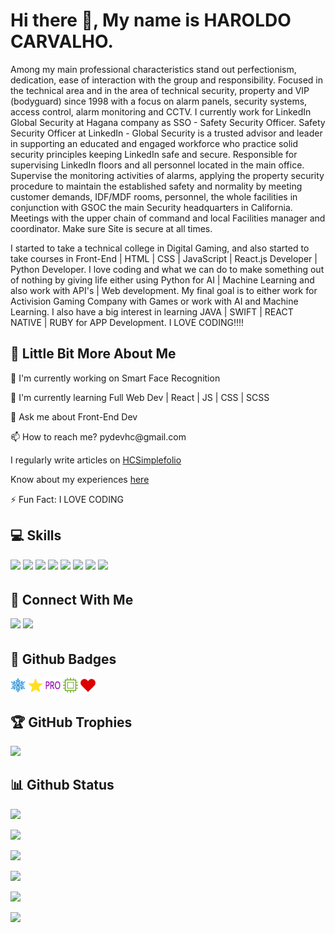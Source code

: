 # Hi there 👋, My name is HAROLDO CARVALHO.

Among my main professional characteristics stand out perfectionism, dedication, ease of interaction with the group and responsibility. Focused in the technical area and in the area of ​​technical security, property and VIP (bodyguard) since 1998 with a focus on alarm panels, security systems, access control, alarm monitoring and CCTV. I currently work for LinkedIn Global Security at Hagana company as SSO - Safety Security Officer. Safety Security Officer at LinkedIn - Global Security is a trusted advisor and leader in supporting an educated and engaged workforce who practice solid security principles keeping LinkedIn safe and secure. Responsible for supervising LinkedIn floors and all personnel located in the main office. Supervise the monitoring activities of alarms, applying the property security procedure to maintain the established safety and normality by meeting customer demands, IDF/MDF rooms, personnel, the whole facilities in conjunction with GSOC the main Security headquarters in California. Meetings with the upper chain of command and local Facilities manager and coordinator. Make sure Site is secure at all times.

I started to take a technical college in Digital Gaming, and also started to take courses in Front-End | HTML | CSS | JavaScript | React.js Developer | Python Developer. I love coding and what we can do to make something out of nothing by giving life either using Python for AI | Machine Learning and also work with API's | Web development. My final goal is to either work for Activision Gaming Company with Games or work with AI and Machine Learning. I also have a big interest in learning JAVA | SWIFT | REACT NATIVE | RUBY for APP Development. I LOVE CODING!!!!

## 💫 Little Bit More About Me
<p>🔭 I'm currently working on Smart Face Recognition</p>
<p>🌱 I'm currently learning Full Web Dev | React | JS | CSS | SCSS</p>
<p>💬 Ask me about Front-End Dev</p>
<p>📫 How to reach me? pydevhc@gmail.com</p>
<p>I regularly write articles on <a href="https://hcsimplefolio.netlify.app/">HCSimplefolio</a></p>
<p>Know about my experiences <a href="linkedin.com/in/haroldo-carvalho-47317475">here</a></p>
<p>⚡ Fun Fact: I LOVE CODING</p>

## 💻 Skills
<p>
<img src="https://img.shields.io/badge/python-3670A0?style=for-the-badge&logo=python&logoColor=ffdd54" style="margin-bottom: 4px;" height="30px">
<img src="https://img.shields.io/badge/javascript-%23323330.svg?style=for-the-badge&logo=javascript&logoColor=%23F7DF1E" style="margin-bottom: 4px;" height="30px">
<img src="https://img.shields.io/badge/Flutter-%2302569B.svg?style=for-the-badge&logo=Flutter&logoColor=white" style="margin-bottom: 4px;" height="30px">
<img src="https://img.shields.io/badge/html5-%23E34F26.svg?style=for-the-badge&logo=html5&logoColor=white" style="margin-bottom: 4px;" height="30px">
<img src="https://img.shields.io/badge/css3-%231572B6.svg?style=for-the-badge&logo=css3&logoColor=white" style="margin-bottom: 4px;" height="30px">
<img src="https://img.shields.io/badge/react-%2320232a.svg?style=for-the-badge&logo=react&logoColor=%2361DAFB" style="margin-bottom: 4px;" height="30px">
<img src="https://img.shields.io/badge/node.js-6DA55F?style=for-the-badge&logo=node.js&logoColor=white" style="margin-bottom: 4px;" height="30px">
<img src="https://img.shields.io/badge/flask-%23000.svg?style=for-the-badge&logo=flask&logoColor=white" style="margin-bottom: 4px;" height="30px">
</p>

## 👥 Connect With Me
<p>
<a href="https://linkedin.com/in/Haroldo%20Carvalho"><img src="https://img.shields.io/badge/linkedin-%230077B5.svg?style=for-the-badge&logo=linkedin&logoColor=white" style="margin-bottom: 4px;" height="30px" target="_blank"></a>
<a href="https://twitter.com/HAROLDO%20CARVALHO"><img src="https://img.shields.io/badge/Twitter-%231DA1F2.svg?style=for-the-badge&logo=Twitter&logoColor=white" style="margin-bottom: 4px;" height="30px" target="_blank"></a>
</p>

## 🌟 Github Badges
<p>
<img src="https://raw.githubusercontent.com/acervenky/animated-github-badges/master/assets/acbadge.gif" height="24px">
<img src="https://raw.githubusercontent.com/acervenky/animated-github-badges/master/assets/starbadge.gif" height="24px">
<img src="https://raw.githubusercontent.com/acervenky/animated-github-badges/master/assets/pro.gif" height="24px">
<img src="https://raw.githubusercontent.com/acervenky/animated-github-badges/master/assets/devbadge.gif" height="24px">
<img src="https://raw.githubusercontent.com/acervenky/animated-github-badges/master/assets/sponsorbadge.gif" height="24px">
</p>

## 🏆 GitHub Trophies

<p><img src="https://github-profile-trophy.vercel.app/?username=HaroldoC">
</p>

## 📊 Github Status

<p><img src="https://activity-graph.herokuapp.com/graph?username=HaroldoC"><p>

<p><img src="https://github-readme-stats.vercel.app/api?username=HaroldoC&show_icons=true"><p>

<p><img src="https://github-readme-stats.vercel.app/api/top-langs/?username=HaroldoC&layout=compact"><p>

<p><img src="https://metrics.lecoq.io/HaroldoC"><p>

<p><img src="https://github-readme-streak-stats.herokuapp.com/?user=HaroldoC"><p>

<p><img src="https://visitcount.itsvg.in/api?id=HaroldoC&label=Profile%20Views&color=12&icon=5&pretty=true"><p>
